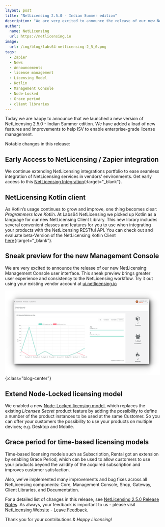 ```yaml
---
layout: post
title: "NetLicensing 2.5.0 - Indian Summer edition"
description: "We are very excited to announce the release of our new NetLicensing Management Console user interface"
author:
  name: NetLicensing
  url: https://netlicensing.io
image:
  url: /img/blog/labs64-netlicensing-2_5_0.png
tags:
  - Zapier
  - News
  - Announcements
  - license management
  - Licensing Model
  - Kotlin
  - Management Console
  - Node-Locked
  - Grace period
  - client libraries
---
```


Today we are happy to announce that we launched a new version of NetLicensing 2.5.0 - Indian Summer edition.
We have added a load of new features and improvements to help ISV to enable enterprise-grade license management.

Notable changes in this release:

## Early Access to NetLicensing / Zapier integration

We continue extending NetLicensing integrations portfolio to ease seamless integration of NetLicensing services in vendors' environments.
Get early access to this [NetLicensing Integration](https://zapier.com/apps/netlicensing/integrations){:target="_blank"}.

## NetLicensing Kotlin client

As Kotlin’s usage continues to grow and improve, one thing becomes clear: *Programmers love Kotlin*.
At Labs64 NetLicensing we picked up Kotlin as a language for our new NetLicensing Client Library. This new library includes several convenient classes and features for you to use when integrating your products with the NetLicensing RESTful API.
You can check out and evaluate beta-Version of the NetLicensing Kotlin Client [here](https://github.com/Labs64/NetLicensingClient-kotlin){:target="_blank"}.

## Sneak preview for the new Management Console

We are very excited to announce the release of our new NetLicensing Management Console user interface.
This sneak preview brings greater user experience and consistency to the NetLicensing workflow.
Try it out using your existing vendor account at [ui.netlicensing.io](https://ui.netlicensing.io)

![NetLicensing Management Console](/img/blog/netlicensing-250-console.png "NetLicensing Management Console"){:class="blog-center"}

## Extend Node-Locked licensing model

We enabled a new [Node-Locked licensing model](https://netlicensing.io/wiki/node-locked), which replaces the existing *Licensee Secret* product feature by adding the possibility to define a number of the product instances to be used at the same Customer. So you can offer your customers the possibility to use your products on multiple devices; e.g. Desktop and Mobile.

## Grace period for time-based licensing models

Time-based licensing models such as Subscription, Rental got an extension by enabling Grace Period, which can be used to allow customers to use your products beyond the validity of the acquired subscription and improves customer satisfaction.


Also, we’ve implemented many improvements and bug fixes across all NetLicensing components: Core, Management Console, Shop, Gateway, Client Libraries, and Documentation.

For a detailed list of changes in this release, see [NetLicensing 2.5.0 Release Notes](https://netlicensing.io/wiki/netlicensing-2-5-0-final).
As always, your feedback is important to us - please visit [NetLicensing Website](https://netlicensing.io) - [Leave Feedback](/contact/).

Thank you for your contributions & *Happy Licensing*!
